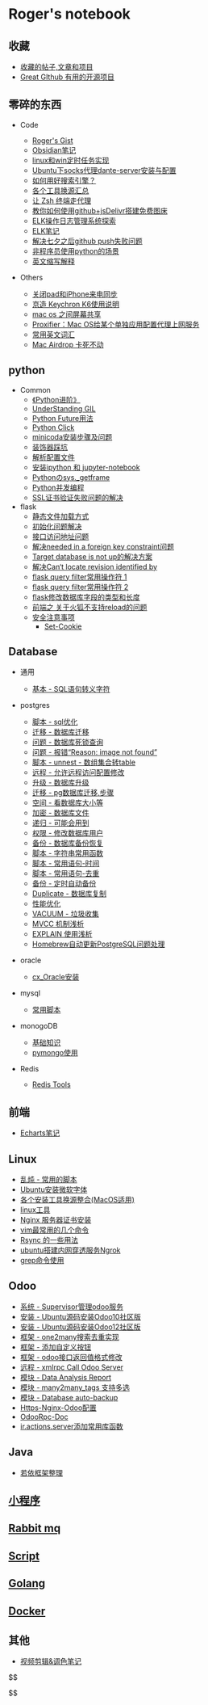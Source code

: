 # Roger's notebook

## 收藏

- [收藏的帖子,文章和项目](categories/favourites.md)
- [Great GIthub 有用的开源项目](notebook/great_github/index.md)

## 零碎的东西

- Code
  
  - [Roger's Gist](https://gist.github.com/RRRoger)
  - [Obsidian笔记](obsidian_tips.md)
  - [linux和win定时任务实现](notebook/trivial/linux和win定时任务实现.md)
  - [Ubuntu下socks代理dante-server安装与配置](notebook/trivial/Ubuntu下socks代理dante-server安装与配置.md)
  - [如何用好搜索引擎？](notebook/trivial/search_egine_cmd.md)
  - [各个工具换源汇总](各个工具换源汇总.md)
  - [让 Zsh 终端走代理](notebook/trivial/zsh_use_proxy.md)
  - [教你如何使用github+jsDelivr搭建免费图床](https://www.cnblogs.com/starry-skys/p/13905766.html)
  - [ELK操作日志管理系统探索](notebook/elk/ELK日志管理系统探索.md)
  - [ELK笔记](notebook/elk/ELK笔记.md)
  - [解决七夕之后github push失败问题](notebook/trivial/github_push_err.md)
  - [非程序员使用python的场景](notebook/python/非程序员使用python的场景.md)
  - [英文缩写解释](notebook/trivial/英文缩写解释.md)

- Others
  
  - [关闭pad和iPhone来电同步](notebook/trivial/关闭pad和iPhone来电同步.md)
  - [京造 Keychron K6使用说明](https://cdn.jsdelivr.net/gh/ihatebeans/images@main/img/IMG_2998.jpg)
  - [mac os 之间屏幕共享](notebook/trivial/macos之间屏幕共享.md)
  - [Proxifier：Mac OS给某个单独应用配置代理上网服务](notebook/trivial/Proxifier使用.md)
  - [常用英文词汇](notebook/trivial/vocabulary.md)
  - [Mac Airdrop 卡死不动](notebook/trivial/Mac_Airdrop_卡死不动.md)

## python

- Common
  - [《Python进阶》](https://py.eastlakeside.cn)
  - [UnderStanding GIL](static/pdf/UnderstandingGIL.pdf)
  - [Python Future用法](notebook/python/python_future.md)
  - [Python Click](notebook/python/python_click.md)
  - [minicoda安装步骤及问题](notebook/python/minicoda安装步骤及问题.md)
  - [装饰器踩坑](notebook/python/python装饰器.md)
  - [解析配置文件](notebook/python/解析配置文件.md)
  - [安装ipython 和 jupyter-notebook](notebook/python/安装ipython&jupyter-notebook-python2.md)
  - [Pythonのsys._getframe](notebook/python/sys._getframe.md)
  - [Python并发编程](notebook/python/Python并发编程.md)
  - [SSL证书验证失败问题的解决](notebook/python/SSL证书验证失败问题的解决.md)
- flask
  - [静态文件加载方式](notebook/python/flask/静态文件加载)
  - [初始化问题解决](notebook/python/flask/初始化问题解决)
  - [接口访问地址问题](notebook/python/flask/接口访问地址问题)
  - [解决needed in a foreign key constraint问题](notebook/python/flask/解决needed_in_a_foreign_key_constraint问题)
  - [Target database is not up的解决方案](notebook/python/flask/Target_database_is_not_up的解决方案)
  - [解决Can‘t locate revision identified by](notebook/python/flask/解决Can‘t_locate_revision_identified_by)
  - [flask query filter常用操作符 1](https://www.cnblogs.com/why957/p/9151011.html)
  - [flask query filter常用操作符 2](https://blog.csdn.net/m0_38061194/article/details/79295773)
  - [flask修改数据库字段的类型和长度](notebook/python/flask/flask修改数据库字段的类型和长度)
  - [前端之 关于火狐不支持reload的问题](notebook/python/flask/前端之关于火狐不支持reload的问题)
  - [安全注意事项](https://dormousehole.readthedocs.io/en/latest/security.html#id1)
    - [Set-Cookie](https://dormousehole.readthedocs.io/en/latest/security.html#set-cookie)

## Database

- 通用
  
  - [基本 - SQL语句转义字符](notebook/database/sql_escape.md)

- postgres
  
  - [脚本 - sql优化](notebook/database/sql优化.md)
  - [迁移 - 数据库迁移](notebook/database/postgres/数据库迁移.md)
  - [问题 - 数据库死锁查询](notebook/database/postgres/数据库死锁查询.md)
  - [问题 - 报错“Reason: image not found”](notebook/database/postgres/image_not_found.md)
  - [脚本 - unnest - 数组集合转table](notebook/database/postgres/数组集合转table.md)
  - [远程 - 允许远程访问配置修改](notebook/database/postgres/允许远程访问配置修改.md)
  - [升级 - 数据库升级](notebook/database/postgres/数据库升级.md)
  - [迁移 - pg数据库迁移,步骤](notebook/database/postgres/pg数据库迁移,步骤.md)
  - [空间 - 看数据库大小等](notebook/database/postgres/看数据库大小等.md)
  - [加密 - 数据库文件](notebook/database/postgres/数据库文件.md)
  - [递归 - 可能会用到](notebook/database/postgres/可能会用到.md)
  - [权限 - 修改数据库用户](notebook/database/postgres/修改数据库用户.md)
  - [备份 - 数据库备份恢复](notebook/database/postgres/数据库备份恢复.md)
  - [脚本 - 字符串常用函数](notebook/database/postgres/字符串常用函数.md)
  - [脚本 - 常用语句-时间](notebook/database/postgres/常用语句-时间.md)
  - [脚本 - 常用语句-去重](notebook/database/postgres/常用语句-去重.md)
  - [备份 - 定时自动备份](notebook/database/postgres/定时自动备份.md)
  - [Duplicate - 数据库复制](notebook/database/postgres/数据库复制.md)
  - [性能优化](notebook/database/postgres/性能优化.md)
  - [VACUUM - 垃圾收集](notebook/database/postgres/vacuum.md)
  - [MVCC 机制浅析](http://mysql.taobao.org/monthly/2017/10/01/)
  - [EXPLAIN 使用浅析](notebook/database/postgres/explain.md)
  - [Homebrew自动更新PostgreSQL问题处理](notebook/database/postgres/Homebrew自动更新PostgreSQL问题处理.md)

- oracle
  
  - [cx_Oracle安装](notebook/database/oracle/cx_Oracle安装.md)

- mysql
  
  - [常用脚本](notebook/database/mysql/mysql_script.md)

- monogoDB
  
  - [基础知识](notebook/database/mongodb/基础知识.md)
  - [pymongo使用](notebook/database/mongodb/pymongo使用.md)

- Redis
  
  - [Redis Tools](https://github.com/RRRoger/RRRoger.github.io/blob/master/notebook/database/redis/redis_tools.py)

## 前端

- [Echarts笔记](notebook/Echarts/echarts_note1.md)

## Linux

- [乱炖 - 常用的脚本](notebook/linux/乱炖.md)
- [Ubuntu安装微软字体](notebook/linux/Ubuntu安装微软字体.md)
- [各个安装工具换源整合(MacOS适用)](notebook/linux/ubuntu换源)
- [linux工具](notebook/linux/tools)
- [Nginx 服务器证书安装](notebook/linux/nginx_ssl_set_up)
- [vim最常用的几个命令](notebook/linux/vim最常用的命令.md)
- [Rsync 的一些用法](notebook/linux/Rsync的一些用法.md)
- [ubuntu搭建内网穿透服务Ngrok](notebook/linux/ubuntu搭建内网穿透服务Ngrok.md)
- [grep命令使用](notebook/linux/grep命令使用.md)

## Odoo

- [系统 - Supervisor管理odoo服务](notebook/odoo/Supervisor管理odoo服务.md)
- [安装 - Ubuntu源码安装Odoo10社区版](notebook/odoo/Ubuntu源码安装Odoo10社区版.md)
- [安装 - Ubuntu源码安装Odoo12社区版](notebook/odoo/Ubuntu源码安装Odoo12社区版.md)
- [框架 - one2many搜索去重实现](notebook/odoo/[odoo]one2many搜索去重实现.md)
- [框架 - 添加自定义按钮](https://github.com/RRRoger/odoo_addons/tree/master/tree_view_button/readme.md)
- [框架 - odoo接口返回值格式修改](notebook/odoo/odoo接口返回值格式修改.md)
- [远程 - xmlrpc Call Odoo Server](https://github.com/RRRoger/odoo_addons/tree/master/odoo_xmlrpc/README.md)
- [模块 - Data Analysis Report](https://github.com/RRRoger/odoo_addons/tree/master/hs_query)
- [模块 - many2many_tags 支持多选](https://www.odoo.com/fr_FR/forum/aide-1/question/widget-many2many-tags-with-multi-select-90671)
- [模块 - Database auto-backup](https://www.odoo.com/apps/modules/12.0/auto_backup/)
- [Https-Nginx-Odoo配置](notebook/odoo/https_nginx_setting.md)
- [OdooRpc-Doc](https://pythonhosted.org/OdooRPC/tutorials.html)
- [ir.actions.server添加常用库函数](notebook/odoo/ir_actions_server_enhance.md)

## Java

- [若依框架整理](notebook/java/ruoyi.md)

## [小程序](categories/weapp.md)

## [Rabbit mq](categories/rabbitmq.md)

## [Script](categories/scripts.md)

## [Golang](categories/golang.md)

## [Docker](categories/docker.md)

## 其他

- [视频剪辑&调色笔记](categories/视频剪辑笔记.md)

$$

$$
